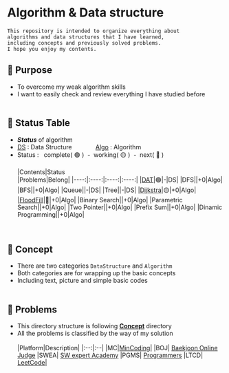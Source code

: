 # Algorithm & Data structure
    This repository is intended to organize everything about 
    algorithms and data structures that I have learned, 
    including concepts and previously solved problems. 
    I hope you enjoy my contents.

## 📌 **Purpose**
- To overcome my weak algorithm skills
- I want to easily check and review everything I have studied before
<br><br>

## 📌 **Status Table**
- ***Status*** of algorithm
- [DS](Concept/DataSturcture) : Data Structure&nbsp;&nbsp;&nbsp;&nbsp;&nbsp;&nbsp;&nbsp;&nbsp;&nbsp;&nbsp;&nbsp;&nbsp;&nbsp;&nbsp;[Algo](Concept/Concept) : Algorithm
- Status : &nbsp;&nbsp;complete( 🟢 )&nbsp;&nbsp;-&nbsp;&nbsp;working( 🟡 )&nbsp;&nbsp;-&nbsp;&nbsp;next( 🔴 )<br><br>
    |Contents|Status<br>|Problems|Belong|
    |----:|:----:|:----:|:----:|
    |[DAT](Concept/DataSturcture/DAT.md)|🟢|-|DS|
    |DFS||+0|Algo|
    |BFS||+0|Algo|
    |Queue||-|DS|
    |Tree||-|DS|
    |[Dijkstra](Concept/Dijkstra.md)|🟡|+0|Algo|
    |[FloodFill](Concept/FloodFill.md)|🔴|+0|Algo|
    |Binary Search||+0|Algo|
    |Parametric Search||+0|Algo|
    |Two Pointer||+0|Algo|
    |Prefix Sum||+0|Algo|
    |Dinamic Programming||+0|Algo|
<br>


## 📌 **Concept**
- There are two categories `DataStructure` and `Algorithm` 
- Both categories are for wrapping up the basic concepts
- Including text, picture and simple basic codes
<br><br>


## 📌 **Problems**
- This directory structure is following **<u>Concept</u>** directory
- All the problems is classified by the way of my solution<br><br>
  |Platform|Description|
  |:--:|:--|
  |MC|[MinCoding](https://pro.mincoding.co.kr)|
  |BOJ| [Baekjoon Online Judge](https://www.acmicpc.net) 
  |SWEA| [SW expert Academy](https://swexpertacademy.com/main/main.do)
  |PGMS| [Programmers](https://school.programmers.co.kr/learn/challenges)
  |LTCD| [LeetCode](https://leetcode.com)|
